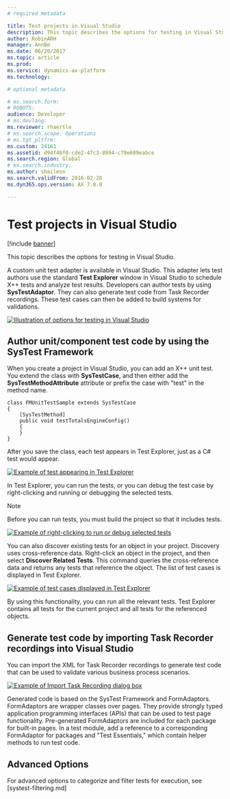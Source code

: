 ```yaml
---
# required metadata

title: Test projects in Visual Studio
description: This topic describes the options for testing in Visual Studio.
author: RobinARH
manager: AnnBe
ms.date: 06/20/2017
ms.topic: article
ms.prod: 
ms.service: dynamics-ax-platform
ms.technology: 

# optional metadata

# ms.search.form: 
# ROBOTS: 
audience: Developer
# ms.devlang: 
ms.reviewer: rhaertle
# ms.search.scope: Operations
# ms.tgt_pltfrm: 
ms.custom: 24161
ms.assetid: d94f46f0-cde2-47c3-8994-c79e609eabce
ms.search.region: Global
# ms.search.industry: 
ms.author: shailesn
ms.search.validFrom: 2016-02-28
ms.dyn365.ops.version: AX 7.0.0

---
```


# Test projects in Visual Studio

[!include [banner](../includes/banner.md)]

This topic describes the options for testing in Visual Studio.

A custom unit test adapter is available in Visual Studio. This adapter lets test authors use the standard **Test Explorer** window in Visual Studio to schedule X++ tests and analyze test results. Developers can author tests by using **SysTestAdaptor**. They can also generate test code from Task Recorder recordings. These test cases can then be added to build systems for validations. 

[![Illustration of options for testing in Visual Studio](./media/1_support.png)](./media/1_support.png)

## Author unit/component test code by using the SysTest Framework
When you create a project in Visual Studio, you can add an X++ unit test. You extend the class with **SysTestCase**, and then either add the **SysTestMethodAttribute** attribute or prefix the case with "test" in the method name.

```xpp
class FMUnitTestSample extends SysTestCase
{
    [SysTestMethod]
    public void testTotalsEngineConfig()
    {
    }
}
```

After you save the class, each test appears in Test Explorer, just as a C\# test would appear. 

[![Example of test appearing in Test Explorer](./media/2_support.png)](./media/2_support.png) 

In Test Explorer, you can run the tests, or you can debug the test case by right-clicking and running or debugging the selected tests. 

> [!NOTE]
> Before you can run tests, you must build the project so that it includes tests. 

[![Example of right-clicking to run or debug selected tests](./media/3_support.png)](./media/3_support.png) 

You can also discover existing tests for an object in your project. Discovery uses cross-reference data. Right-click an object in the project, and then select **Discover Related Tests**. This command queries the cross-reference data and returns any tests that reference the object. The list of test cases is displayed in Test Explorer. 

[![Example of test cases displayed in Test Explorer](./media/4_support.png)](./media/4_support.png) 

By using this functionality, you can run all the relevant tests. Test Explorer contains all tests for the current project and all tests for the referenced objects.

## Generate test code by importing Task Recorder recordings into Visual Studio
You can import the XML for Task Recorder recordings to generate test code that can be used to validate various business process scenarios. 

[![Example of Import Task Recording dialog box](./media/5_support.png)](./media/5_support.png) 

Generated code is based on the SysTest Framework and FormAdaptors. FormAdaptors are wrapper classes over pages. They provide strongly typed application programming interfaces (APIs) that can be used to test page functionality. Pre-generated FormAdaptors are included for each package for built-in pages. In a test module, add a reference to a corresponding FormAdaptor for packages and "Test Essentials," which contain helper methods to run test code.

## Advanced Options

For advanced options to categorize and filter tests for execution, see [systest-filtering.md]

